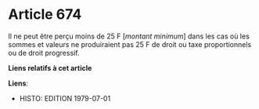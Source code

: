 # Article 674

Il ne peut être perçu moins de 25 F [*montant minimum*] dans les cas où les sommes et valeurs ne produiraient pas 25 F de
droit ou taxe proportionnels ou de droit progressif.

**Liens relatifs à cet article**

**Liens**:

  - HISTO: EDITION 1979-07-01

